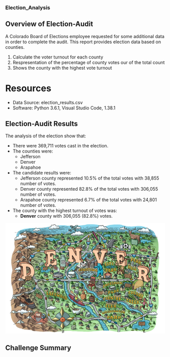 ### Election_Analysis

## Overview of Election-Audit
A Colorado Board of Elections employee requested for some additional data in order to complete the audit. This report provides election data based on counties. 

1. Calculate the voter turnout for each county
2. Respresentation of the percentage of county votes our of the total count
3. Shows the county with the highest vote turnout

# Resources
- Data Source: election_results.csv
- Software: Python 3.6.1, Visual Studio Code, 1.38.1

## Election-Audit Results
The analysis of the election show that:
- There were 369,711 votes cast in the election.
- The counties were:
    - Jefferson
    - Denver
    - Arapahoe
- The candidate results were:
    - Jefferson county represented 10.5% of the total votes with 38,855 number of votes.
    - Denver county represented 82.8% of the total votes with 306,055 number of votes.
    - Arapahoe county represented 6.7% of the total votes with 24,801 number of votes.
- The county with the highest turnout of votes was: 
    - **Denver** county with 306,055 (82.8%) votes. 
 
 ![Image of Dever Map](https://github.com/patrickryanpo/Election_Analysis/blob/main/Resources/denver%20map.jpg)

## Challenge Summary
